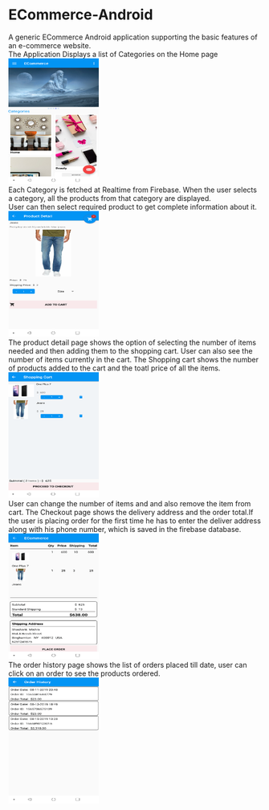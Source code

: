 # ECommerce-Android
A generic ECommerce Android application supporting the basic features of an e-commerce website.</br>
The Application Displays a list of Categories on the Home page</br>
<img src="images/Screenshot_2019-08-15-15-12-53.png" width="180" height="250"></br>
Each Category is fetched at Realtime from Firebase.
When the user selects a category, all the products from that category are displayed.</br>
User can then select required product to get complete information about it.</br>
<img src="images/Screenshot_2019-08-15-17-43-14.png" width="180" height="250"></br>
The product detail page shows the option of selecting the number of items needed and then adding them to the shopping cart.
User can also see the number of items currently in the cart.
The Shopping cart shows the number of products added to the cart and the toatl price of all the items.</br>
<img src="images/Screenshot_2019-08-15-17-37-21.png" width="180" height="250"></br>
User can change the number of items and and also remove the item from cart.
The Checkout page shows the delivery address and the order total.If the user is placing order for the first time he has to enter the deliver address along with his phone number, which is saved in the firebase database.</br>
<img src="images/Screenshot_2019-08-15-17-39-17.png" width="180" height="250"></br>
The order history page shows the list of orders placed till date, user can click on an order to see the products ordered.</br>
<img src="images/Screenshot_2019-08-15-15-14-03.png" width="180" height="250"></br>
